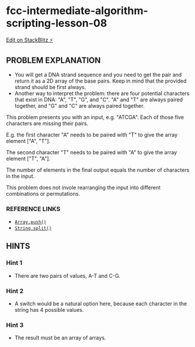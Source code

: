 # fcc-intermediate-algorithm-scripting-lesson-08

[Edit on StackBlitz ⚡️](https://stackblitz.com/edit/js-v4r6jn)

## PROBLEM EXPLANATION
- You will get a DNA strand sequence and you need to get the pair and return it as a 2D array of the base pairs.  Keep in mind that the provided strand should be first always.
- Another way to interpret the problem: there are four potential characters that exist in DNA: "A", "T", "G", and "C".  "A" and "T" are always paired together, and "G" and "C" are always paired together.

This problem presents you with an input, e.g. "ATCGA".  Each of those five characters are missing their pairs.

E.g. the first character "A" needs to be paired with "T" to give the array element ["A", "T"].

The second character "T" needs to be paired with "A" to give the array element ["T", "A"].

The number of elements in the final output equals the number of characters in the input.

This problem does not invole rearranging the input into different combinations or permutations.

### REFERENCE LINKS
- [`Array.push()`](http://forum.freecodecamp.com/t/javascript-array-prototype-push/14298)
- [`String.split()`](http://forum.freecodecamp.com/t/javascript-string-prototype-split/15944)

## HINTS
### Hint 1
- There are two pairs of values, A-T and C-G.

### Hint 2
- A switch would be a natural option here, because each character in the string has 4 possible values.

### Hint 3
- The result must be an array of arrays.

